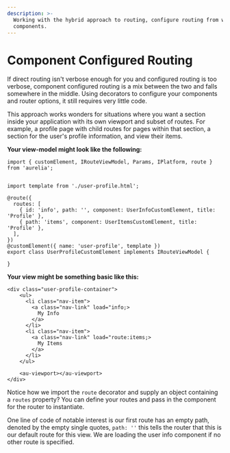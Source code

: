 ```yaml
---
description: >-
  Working with the hybrid approach to routing, configure routing from within
  components.
---
```


# Component Configured Routing

If direct routing isn't verbose enough for you and configured routing is too verbose, component configured routing is a mix between the two and falls somewhere in the middle. Using decorators to configure your components and router options, it still requires very little code.

This approach works wonders for situations where you want a section inside your application with its own viewport and subset of routes. For example, a profile page with child routes for pages within that section, a section for the user's profile information, and view their items.

**Your view-model might look like the following:**

```text
import { customElement, IRouteViewModel, Params, IPlatform, route } from 'aurelia';

  
import template from './user-profile.html';

@route({
  routes: [
    { id: 'info', path: '', component: UserInfoCustomElement, title: 'Profile' },
    { path: 'items', component: UserItemsCustomElement, title: 'Profile' },
  ],
})
@customElement({ name: 'user-profile', template })
export class UserProfileCustomElement implements IRouteViewModel {

}
```

**Your view might be something basic like this:**

```text
<div class="user-profile-container">
    <ul>
      <li class="nav-item">
        <a class="nav-link" load="info;>
          My Info
        </a>
      </li>
      <li class="nav-item">
        <a class="nav-link" load="route:items;>
          My Items
        </a>
      </li>
    </ul>

    <au-viewport></au-viewport>
</div>
```

Notice how we import the `route` decorator and supply an object containing a `routes` property? You can define your routes and pass in the component for the router to instantiate.

One line of code of notable interest is our first route has an empty path, denoted by the empty single quotes, `path: ''` this tells the router that this is our default route for this view. We are loading the user info component if no other route is specified.

